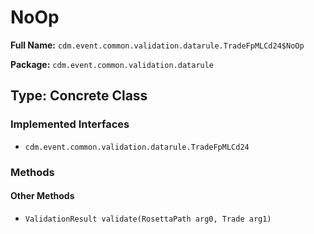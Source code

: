 # NoOp

**Full Name:** `cdm.event.common.validation.datarule.TradeFpMLCd24$NoOp`

**Package:** `cdm.event.common.validation.datarule`

## Type: Concrete Class

### Implemented Interfaces

- `cdm.event.common.validation.datarule.TradeFpMLCd24`

### Methods

#### Other Methods

- `ValidationResult validate(RosettaPath arg0, Trade arg1)`

